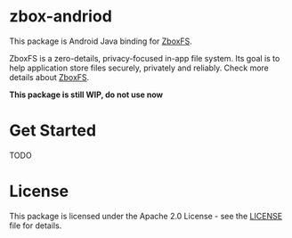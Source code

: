 # zbox-andriod

This package is Android Java binding for [ZboxFS].

ZboxFS is a zero-details, privacy-focused in-app file system. Its goal is
to help application store files securely, privately and reliably. Check more
details about [ZboxFS].

**This package is still WIP, do not use now**

# Get Started

TODO

# License

This package is licensed under the Apache 2.0 License - see the [LICENSE](LICENSE)
file for details.

[ZboxFS]: https://github.com/zboxfs/zbox
